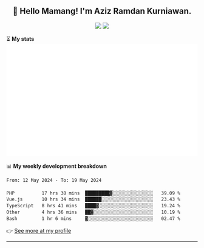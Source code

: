 <h2 align="center">👋 Hello Mamang! I'm Aziz Ramdan Kurniawan.</h2>  
<p align="center">
  <img src="https://komarev.com/ghpvc/?username=azizramdan">
  <img src="https://wakatime.com/badge/user/90056fa0-4c31-4eca-954e-2a3ac05896f9.svg">
</p>
    
⏳ **My stats**  
![](https://raw.githubusercontent.com/azizramdan/github-stats/master/generated/overview.svg#gh-dark-mode-only)

📊 **My weekly development breakdown**
<!--START_SECTION:waka-->

```txt
From: 12 May 2024 - To: 19 May 2024

PHP          17 hrs 38 mins  █████████▓░░░░░░░░░░░░░░░   39.09 %
Vue.js       10 hrs 34 mins  ██████░░░░░░░░░░░░░░░░░░░   23.43 %
TypeScript   8 hrs 41 mins   ████▓░░░░░░░░░░░░░░░░░░░░   19.24 %
Other        4 hrs 36 mins   ██▓░░░░░░░░░░░░░░░░░░░░░░   10.19 %
Bash         1 hr 6 mins     ▓░░░░░░░░░░░░░░░░░░░░░░░░   02.47 %
```

<!--END_SECTION:waka-->
👉 [See more at my profile](https://wakatime.com/@azizramdan)
***
